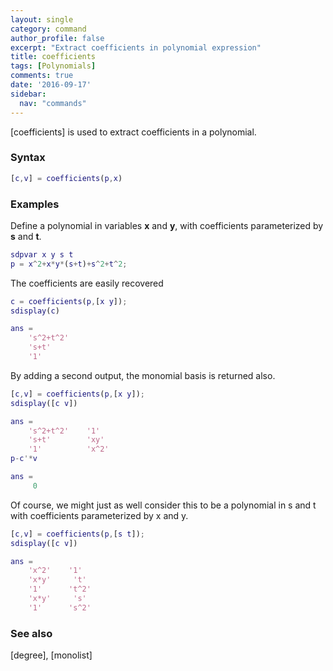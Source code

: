 ```yaml
---
layout: single
category: command
author_profile: false
excerpt: "Extract coefficients in polynomial expression"
title: coefficients
tags: [Polynomials]
comments: true
date: '2016-09-17'
sidebar:
  nav: "commands"
---
```


[coefficients] is used to extract coefficients in a polynomial.

### Syntax


````matlab
[c,v] = coefficients(p,x)
````

### Examples

Define a polynomial in variables **x** and **y**, with coefficients parameterized by **s** and **t**.

````matlab
sdpvar x y s t
p = x^2+x*y*(s+t)+s^2+t^2;
````

The coefficients are easily recovered

````matlab
c = coefficients(p,[x y]);
sdisplay(c)

ans =
    's^2+t^2'
    's+t'
    '1'
````

By adding a second output, the monomial basis is returned also.

````matlab
[c,v] = coefficients(p,[x y]);
sdisplay([c v])

ans =
    's^2+t^2'    '1'  
    's+t'        'xy'
    '1'          'x^2'
p-c'*v

ans =
     0
````

Of course, we might just as well consider this to be a polynomial in s and t with coefficients parameterized by x and y.

````matlab
[c,v] = coefficients(p,[s t]);
sdisplay([c v])

ans =
    'x^2'    '1'  
    'x*y'     't'  
    '1'      't^2'
    'x*y'     's'  
    '1'      's^2'
````


### See also
[degree], [monolist]
